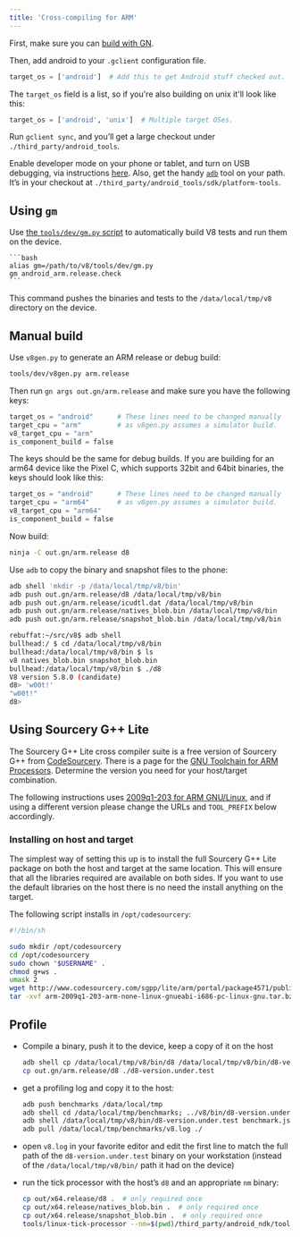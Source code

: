 ```yaml
---
title: 'Cross-compiling for ARM'
---
```

First, make sure you can [build with GN](/docs/build-gn).

Then, add android to your `.gclient` configuration file.

```python
target_os = ['android']  # Add this to get Android stuff checked out.
```

The `target_os` field is a list, so if you're also building on unix it'll look like this:

```python
target_os = ['android', 'unix']  # Multiple target OSes.
```

Run `gclient sync`, and you’ll get a large checkout under `./third_party/android_tools`.

Enable developer mode on your phone or tablet, and turn on USB debugging, via instructions [here](https://developer.android.com/studio/run/device.html). Also, get the handy [`adb`](https://developer.android.com/studio/command-line/adb.html) tool on your path. It’s in your checkout at `./third_party/android_tools/sdk/platform-tools`.

## Using `gm`

Use [the `tools/dev/gm.py` script](/docs/build-gn#building-v8-using-gm-%28the-convenience-workflow%29) to automatically build V8 tests and run them on the device.

    ```bash
    alias gm=/path/to/v8/tools/dev/gm.py
    gm android_arm.release.check
    ```

This command pushes the binaries and tests to the `/data/local/tmp/v8` directory on the device.

## Manual build

Use `v8gen.py` to generate an ARM release or debug build:

```bash
tools/dev/v8gen.py arm.release
```

Then run `gn args out.gn/arm.release` and make sure you have the following keys:

```python
target_os = "android"      # These lines need to be changed manually
target_cpu = "arm"         # as v8gen.py assumes a simulator build.
v8_target_cpu = "arm"
is_component_build = false
```

The keys should be the same for debug builds. If you are building for an arm64 device like the Pixel C, which supports 32bit and 64bit binaries, the keys should look like this:

```python
target_os = "android"      # These lines need to be changed manually
target_cpu = "arm64"       # as v8gen.py assumes a simulator build.
v8_target_cpu = "arm64"
is_component_build = false
```

Now build:

```bash
ninja -C out.gn/arm.release d8
```

Use `adb` to copy the binary and snapshot files to the phone:

```bash
adb shell 'mkdir -p /data/local/tmp/v8/bin'
adb push out.gn/arm.release/d8 /data/local/tmp/v8/bin
adb push out.gn/arm.release/icudtl.dat /data/local/tmp/v8/bin
adb push out.gn/arm.release/natives_blob.bin /data/local/tmp/v8/bin
adb push out.gn/arm.release/snapshot_blob.bin /data/local/tmp/v8/bin
```

```bash
rebuffat:~/src/v8$ adb shell
bullhead:/ $ cd /data/local/tmp/v8/bin
bullhead:/data/local/tmp/v8/bin $ ls
v8 natives_blob.bin snapshot_blob.bin
bullhead:/data/local/tmp/v8/bin $ ./d8
V8 version 5.8.0 (candidate)
d8> 'w00t!'
"w00t!"
d8>
```

## Using Sourcery G++ Lite

The Sourcery G++ Lite cross compiler suite is a free version of Sourcery G++ from [CodeSourcery](http://www.codesourcery.com). There is a page for the [GNU Toolchain for ARM Processors](http://www.codesourcery.com/sgpp/lite/arm). Determine the version you need for your host/target combination.

The following instructions uses [2009q1-203 for ARM GNU/Linux](http://www.codesourcery.com/sgpp/lite/arm/portal/release858), and if using a different version please change the URLs and `TOOL_PREFIX` below accordingly.

### Installing on host and target

The simplest way of setting this up is to install the full Sourcery G++ Lite package on both the host and target at the same location. This will ensure that all the libraries required are available on both sides. If you want to use the default libraries on the host there is no need the install anything on the target.

The following script installs in `/opt/codesourcery`:

```bash
#!/bin/sh

sudo mkdir /opt/codesourcery
cd /opt/codesourcery
sudo chown "$USERNAME" .
chmod g+ws .
umask 2
wget http://www.codesourcery.com/sgpp/lite/arm/portal/package4571/public/arm-none-linux-gnueabi/arm-2009q1-203-arm-none-linux-gnueabi-i686-pc-linux-gnu.tar.bz2
tar -xvf arm-2009q1-203-arm-none-linux-gnueabi-i686-pc-linux-gnu.tar.bz2
```

## Profile

- Compile a binary, push it to the device, keep a copy of it on the host

    ```bash
    adb shell cp /data/local/tmp/v8/bin/d8 /data/local/tmp/v8/bin/d8-version.under.test
    cp out.gn/arm.release/d8 ./d8-version.under.test
    ```

- get a profiling log and copy it to the host:

    ```bash
    adb push benchmarks /data/local/tmp
    adb shell cd /data/local/tmp/benchmarks; ../v8/bin/d8-version.under.test run.js --prof
    adb shell /data/local/tmp/v8/bin/d8-version.under.test benchmark.js --prof
    adb pull /data/local/tmp/benchmarks/v8.log ./
    ```

- open `v8.log` in your favorite editor and edit the first line to match the full path of the `d8-version.under.test` binary on your workstation (instead of the `/data/local/tmp/v8/bin/` path it had on the device)

- run the tick processor with the host’s `d8` and an appropriate `nm` binary:

    ```bash
    cp out/x64.release/d8 .  # only required once
    cp out/x64.release/natives_blob.bin .  # only required once
    cp out/x64.release/snapshot_blob.bin .  # only required once
    tools/linux-tick-processor --nm=$(pwd)/third_party/android_ndk/toolchains/arm-linux-androideabi-4.9/prebuilt/linux-x86_64/bin/arm-linux-androideabi-nm
    ```
